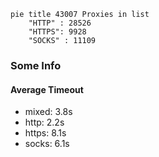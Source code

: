 
```mermaid
pie title 43007 Proxies in list
    "HTTP" : 28526
    "HTTPS": 9928
    "SOCKS" : 11109
```

### Some Info
#### Average Timeout

- mixed: 3.8s
- http: 2.2s
- https: 8.1s
- socks: 6.1s
